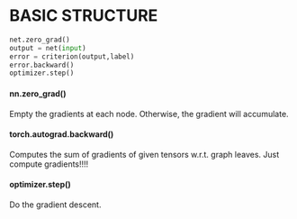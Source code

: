 # BASIC STRUCTURE

```python
net.zero_grad()
output = net(input)
error = criterion(output,label)
error.backward()
optimizer.step()
```

#### nn.zero_grad()
Empty the gradients at each node. Otherwise, the gradient will accumulate.

#### torch.autograd.backward()
Computes the sum of gradients of given tensors w.r.t. graph leaves.
Just compute gradients!!!!

#### optimizer.step()
Do the gradient descent.
